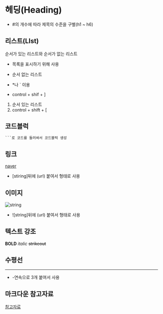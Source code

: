 # 헤딩(Heading)

- #의 개수에 따라 제목의 수준을 구별(h1 ~ h6)

  

## 리스트(LIst)

순서가 있는 리스트와 순서가 없는 리스트

- 목록을 표시하기 위해 사용

- 순서 없는 리스트
- *나 ` 이용
- control + shif +  ]

1. 순서 있는 리스트 
2. control + shift + [ 



## 코드블럭

``` python
```로 코드를 둘러싸서 코드블럭 생성
```



## 링크

[naver](naver.com)

- [stiring]뒤에 (url) 붙여서 []() 형태로 사용



## 이미지

![string](https://img1.daumcdn.net/thumb/R1280x0/?scode=mtistory2&fname=https%3A%2F%2Fblog.kakaocdn.net%2Fdn%2FvY3on%2FbtqBLjwdBNB%2FeLGk1I0pJOac3pGOu6iVcK%2Fimg.png)

- ![string]뒤에 (url) 붙여서 ![]()형태로 사용



## 텍스트 강조

**BOLD**  *italic*  ~~strikeout~~



## 수평선

---

-  -연속으로 3개 붙여서 사용



## 마크다운 참고자료

[참고자료](https://www.markdownguide.org/)

 
